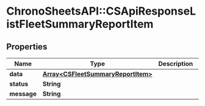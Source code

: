 # ChronoSheetsAPI::CSApiResponseListFleetSummaryReportItem

## Properties
Name | Type | Description | Notes
------------ | ------------- | ------------- | -------------
**data** | [**Array&lt;CSFleetSummaryReportItem&gt;**](CSFleetSummaryReportItem.md) |  | [optional] 
**status** | **String** |  | [optional] 
**message** | **String** |  | [optional] 


